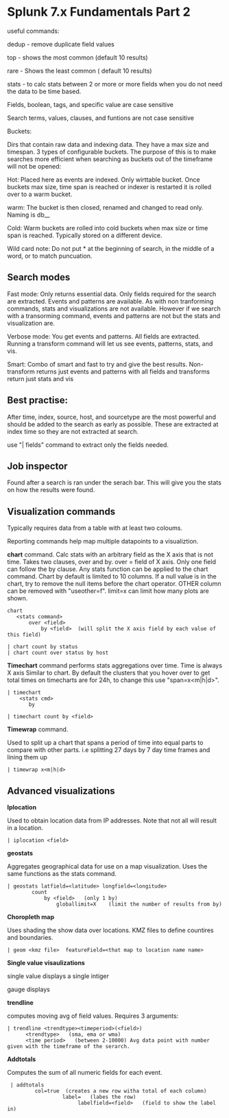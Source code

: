 # Splunk 7.x Fundamentals Part 2


useful commands: 

dedup - remove duplicate field values

top - shows the most common (default 10 results)

rare - Shows the least common ( default 10 results)

stats - to calc stats between 2 or more or more fields when you do not need the data to be time based. 


Fields, boolean, tags, and specific value are case sensitive

Search terms, values, clauses, and funtions are not case sensitive


Buckets: 

Dirs that contain raw data and indexing data. They have a max size and timespan. 
3 types of configurable buckets. The purpose of this is to make searches more efficient when searching as buckets out of the timeframe will not be opened:

Hot: Placed here as events are indexed. Only wirttable bucket. Once buckets max size, time span is reached or indexer is restarted it is rolled over to a warm bucket. 

warm: The bucket is then closed, renamed and changed to read only. Naming is db_<youngest eventid>_<oldest eventid>

Cold: Warm buckets are rolled into cold buckets when max size or time span is reached. Typically stored on a different device.


Wild card note: Do not put * at the beginning of search, in the middle of a word, or to match puncuation.


## Search modes

Fast mode: Only returns essential data. Only fields required for the search are extracted. Events and patterns are available. As with non tranforming commands, stats and visualizations are not available. However if we search with a transorming command, events and patterns are not but the stats and visualization are. 

Verbose mode: You get events and patterns. All fields are extracted. Running a transform command will let us see events, patterns, stats, and vis.

Smart: Combo of smart and fast to try and give the best results. Non-transform returns just events and patterns with all fields and transforms return just stats and vis 


## Best practise: 

After time, index, source, host, and sourcetype are the most powerful and should be added to the search as early as possible. 
These are extracted at index time so they are not extracted at search.

use "| fields" command to extract  only the fields needed.

## Job inspector

Found after a search is ran under the serach bar. This will give you the stats on how the results were found.


## Visualization commands

Typically requires data from a table with at least two coloums. 
 
  Reporting commands help map multiple datapoints to a visualiztion. 

**chart** command. Calc stats with an arbitrary field as the X axis that is not time. Takes two clauses, over and by. over = field of X axis. Only one field can follow the by clause.
 Any stats function can be applied to the chart command. Chart by default is limited to 10 columns.
 If a null value is in the chart, try to remove the null items before the chart operator. OTHER column can be removed with "useother=f".
 limit=x can limit how many plots are shown.
 
    chart
       <stats command>
           over <field>
               by <field>  (will split the X axis field by each value of this field)
 
    | chart count by status
    | chart count over status by host


**Timechart** command performs stats aggregations over time. Time is always X axis
  Similar to chart. By default the clusters that you hover over to get total times on timecharts are for 24h, to change this use "span=x<m|h|d>".

    | timechart
        <stats cmd>
           by
     
    | timechart count by <field> 


**Timewrap** command.

  Used to split up a chart that spans a period of time into equal parts to compare with other parts. i.e splitting 27 days by 7 day time frames and lining them up

    | timewrap x<m|h|d>


## Advanced visualizations


**Iplocation**

 Used to obtain location data from IP addresses. Note that not all will result in a location.

    | iplocation <field>


**geostats**

Aggregates geographical data for use on a map visualization. Uses the same functions as the stats command.


    | geostats latfield=<latitude> longfield=<longitude> 
            count
                by <field>   (only 1 by)
                    globallimit=X    (limit the number of results from by)



**Choropleth map**


Uses shading the show data over locations. KMZ files to define countires and boundaries.

    | geom <kmz file>  featureField=<that map to location name name>


**Single value visaulizations**

 
single value displays a single intiger

gauge displays  


**trendline**

computes moving avg of field values. 
Requires 3 arguments:

    | trendline <trendtype><timeperiod>(<field>)
          <trendtype>   (sma, ema or wma)
          <time period>   (between 2-10000) Avg data point with number given with the timeframe of the serarch.


**Addtotals**

 Computes the sum of all numeric fields for each event.


     | addtotals 
             col=true  (creates a new row witha total of each column)
                      label=   (labes the row)
                           labelfield=<field>   (field to show the label in)
                                      




